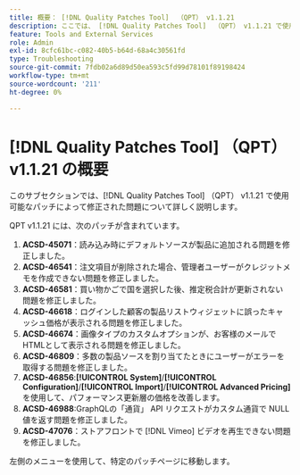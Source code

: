 ```yaml
---
title: 概要： [!DNL Quality Patches Tool]  （QPT） v1.1.21
description: ここでは、 [!DNL Quality Patches Tool]  （QPT） v1.1.21 で使用可能なパッチによって修正された問題について詳しく説明します。
feature: Tools and External Services
role: Admin
exl-id: 8cfc61bc-c082-40b5-b64d-68a4c30561fd
type: Troubleshooting
source-git-commit: 7fdb02a6d89d50ea593c5fd99d78101f89198424
workflow-type: tm+mt
source-wordcount: '211'
ht-degree: 0%

---
```


# [!DNL Quality Patches Tool] （QPT） v1.1.21 の概要

このサブセクションでは、[!DNL Quality Patches Tool] （QPT） v1.1.21 で使用可能なパッチによって修正された問題について詳しく説明します。

QPT v1.1.21 には、次のパッチが含まれています。

1. **ACSD-45071**：読み込み時にデフォルトソースが製品に追加される問題を修正しました。
1. **ACSD-46541**：注文項目が削除された場合、管理者ユーザーがクレジットメモを作成できない問題を修正しました。
1. **ACSD-46581**：買い物かごで国を選択した後、推定税合計が更新されない問題を修正しました。
1. **ACSD-46618**：ログインした顧客の製品リストウィジェットに誤ったキャッシュ価格が表示される問題を修正しました。
1. **ACSD-46674**：画像タイプのカスタムオプションが、お客様のメールでHTMLとして表示される問題を修正しました。
1. **ACSD-46809**：多数の製品ソースを割り当てたときにユーザーがエラーを取得する問題を修正しました。
1. **ACSD-46856**:**[!UICONTROL System]**/**[!UICONTROL Configuration]**/**[!UICONTROL Import]**/**[!UICONTROL Advanced Pricing]** を使用して、パフォーマンス更新層の価格を改善します。
1. **ACSD-46988**:GraphQLの「通貨」 API リクエストがカスタム通貨で NULL 値を返す問題を修正しました。
1. **ACSD-47076**：ストアフロントで [!DNL Vimeo] ビデオを再生できない問題を修正しました。

左側のメニューを使用して、特定のパッチページに移動します。
